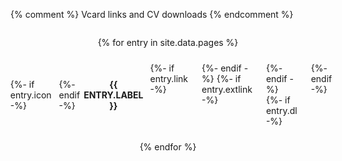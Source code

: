 {% comment %} Vcard links and CV downloads {% endcomment %}

<style markdown=1>

    .pages{
        display: flex;
        flex-direction: row;
        flex-wrap: wrap;
        justify-content: center;
        gap: 10px;
        margin-top: 10px;
    }
    .pg-links {
        display: flex;
        margin-top: auto;
        justify-content: space-between;
        flex-direction: row;
        gap: 1px;
    }

    .pg-links > div {
        display: flex;
        flex-direction: row;
        flex-grow: 1;
        align-items: center;
        justify-content: center;
        margin:0;
        padding: 10px 10px;
        border: 1px solid var(--text_color);
    }

    .pg-links > div:first-child {
        border-top-left-radius: 20px;
        border-bottom-left-radius: 20px;
    }

    .pg-links > div:last-child {
        border-top-right-radius: 20px;
        border-bottom-right-radius: 20px;
    }

    .pg-links > div:not(:first-child) {
        pointer: auto
    }

    .pg-links > div > span {
        font-weight: 700;
        font-variation-settings: 'wght' 700;
        font-optical-sizing: auto;
        text-transform: uppercase;
        text-align: center;
    }

    .pg-links > div > svg {
        width: 1.2rem;
        height: 1.2rem;
        fill: var(--text_color);
        margin-bottom: 2px;
    }

    .pg-links > div:not(:first-child):hover > svg {
        fill: var(--select);
    }

    .pg-label {
        display: flex;
        flex-direction: row;
        gap: 6px;
    }
</style>

<div class="pages" markdown=1>

{% for entry in site.data.pages %}
<div class="pg-links">
    <div class="pg-label">
        {%- if entry.icon -%}<svg><use xlink:href="/assets/img/icons.svg#{{ entry.icon }}"></use></svg>{%- endif -%}
        <span>{{ entry.label }}</span>
    </div>
    {%- if entry.link -%}
    <div class="pg-view" onclick="location.href='{{ entry.link }}'">
        <svg><use xlink:href="/assets/img/icons.svg#view"></use></svg>
    </div>
    {%- endif -%}
    {%- if entry.extlink -%}
    <div class="pg-view" onclick="window.open('{{ entry.extlink }}')">
        <svg><use xlink:href="/assets/img/icons.svg#linkout"></use></svg>
    </div>
    {%- endif -%}
    {%- if entry.dl -%}
    <div class="pg-dl" onclick="location.href='{{ entry.dl | prepend: "/files/" }}'">
        <svg><use xlink:href="/assets/img/icons.svg#download"></use></svg>
    </div>
    {%- endif -%}
</div>

{% endfor %}

</div>
